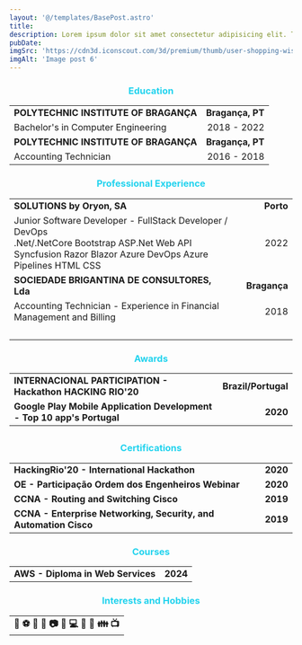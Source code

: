 ```yaml
---
layout: '@/templates/BasePost.astro'
title: 
description: Lorem ipsum dolor sit amet consectetur adipisicing elit. Tenetur vero esse non molestias eos excepturi.
pubDate: 
imgSrc: 'https://cdn3d.iconscout.com/3d/premium/thumb/user-shopping-wishlist-2869720-2384356.png?f=webp'
imgAlt: 'Image post 6'
---
```

<h3 style="color: rgb(34, 211, 238); text-align: center;">Education</h3>

<table>
  <tr>
    <td><strong>POLYTECHNIC INSTITUTE OF BRAGANÇA</strong></td>
    <td style="text-align: right;"><strong>Bragança, PT</strong></td>
  </tr>
  <tr>
    <td>Bachelor's in Computer Engineering</td>
<td style="text-align: right;">2018 - 2022</td>
  </tr>
  <tr>
    <td><strong>POLYTECHNIC INSTITUTE OF BRAGANÇA</strong></td>
    <td style="text-align: right;"><strong>Bragança, PT</strong></td>
  </tr>
  <tr>
    <td>Accounting Technician</td>
<td style="text-align: right;">2016 - 2018</td>
  </tr>
</table>



<h3 style="color: rgb(34, 211, 238); text-align: center;">Professional Experience</h3>

<table>
  <tr>
    <td><strong>SOLUTIONS by Oryon, SA</strong><td style="text-align: right;"></td></td>
    <td style="text-align: right;"><strong>Porto</strong></td>
  </tr>
  <tr>
    <td colspan="2">
      Junior Software Developer - FullStack Developer / DevOps
      <br>
      <span class="bg-blue-100 text-blue-800 text-xs font-medium me-2 px-2.5 py-0.5 rounded dark:bg-gray-700 dark:text-blue-400 border border-blue-400">.Net/.NetCore</span>
      <span class="bg-blue-100 text-blue-800 text-xs font-medium me-2 px-2.5 py-0.5 rounded dark:bg-gray-700 dark:text-blue-400 border border-blue-400">Bootstrap</span>
      <span class="bg-blue-100 text-blue-800 text-xs font-medium me-2 px-2.5 py-0.5 rounded dark:bg-gray-700 dark:text-blue-400 border border-blue-400">ASP.Net Web API</span>
      <span class="bg-blue-100 text-blue-800 text-xs font-medium me-2 px-2.5 py-0.5 rounded dark:bg-gray-700 dark:text-blue-400 border border-blue-400">Syncfusion</span>
      <span class="bg-blue-100 text-blue-800 text-xs font-medium me-2 px-2.5 py-0.5 rounded dark:bg-gray-700 dark:text-blue-400 border border-blue-400">Razor</span>
      <span class="bg-blue-100 text-blue-800 text-xs font-medium me-2 px-2.5 py-0.5 rounded dark:bg-gray-700 dark:text-blue-400 border border-blue-400">Blazor</span>
      <span class="bg-blue-100 text-blue-800 text-xs font-medium me-2 px-2.5 py-0.5 rounded dark:bg-gray-700 dark:text-blue-400 border border-blue-400">Azure DevOps</span>
      <span class="bg-blue-100 text-blue-800 text-xs font-medium me-2 px-2.5 py-0.5 rounded dark:bg-gray-700 dark:text-blue-400 border border-blue-400">Azure Pipelines</span>
      <span class="bg-blue-100 text-blue-800 text-xs font-medium me-2 px-2.5 py-0.5 rounded dark:bg-gray-700 dark:text-blue-400 border border-blue-400">HTML</span>
      <span class="bg-blue-100 text-blue-800 text-xs font-medium me-2 px-2.5 py-0.5 rounded dark:bg-gray-700 dark:text-blue-400 border border-blue-400">CSS</span>
      </br>
    </td>
    <td style="text-align: right;">2022</td>
  </tr>
<tr>
    <td><strong>SOCIEDADE BRIGANTINA DE CONSULTORES, Lda</strong><td style="text-align: right;"></td></td>
    <td style="text-align: right;"><strong>Bragança</strong></td>
</tr>
  <tr>
    <td colspan="2">
      Accounting Technician - Experience in Financial Management and Billing
    </td>
    <td style="text-align: right;">2018</td>
  </tr>
  <tr>
    <td colspan="2">&nbsp;</td>
  </tr>
</table>

###

<h3 style="color: rgb(34, 211, 238); text-align: center;">Awards</h3>
<table>
  <tr>
    <td><strong>INTERNACIONAL PARTICIPATION - Hackathon HACKING RIO'20</strong></td>
    <td><strong>Brazil/Portugal</strong></td>
  </tr>
  <tr>
   <tr>
    <td><strong>Google Play Mobile Application Development - Top 10 app's Portugal</strong></td>
<td style="text-align: right;"><strong>2020</strong></td>
  </tr>
  </tr>
</table>

##
<h3 style="color: rgb(34, 211, 238); text-align: center;">Certifications</h3>
<table>
  <tr>
   <tr>
    <td><strong>HackingRio'20 - International Hackathon</strong></td>
<td style="text-align: right;"><strong>2020</strong></td>
  </tr>
  <tr>
    <td><strong>OE - Participação Ordem dos Engenheiros Webinar</strong></td>
<td style="text-align: right;"><strong>2020</strong></td>
  </tr>
  <tr>
    <td><strong>CCNA - Routing and Switching Cisco</strong></td>
<td style="text-align: right;"><strong>2019</strong></td>
  </tr>
  <td><strong>CCNA - Enterprise Networking, Security, and Automation Cisco</strong></td>
<td style="text-align: right;"><strong>2019</strong></td>
  </tr>
  </tr>
</table>

###
<h3 style="color: rgb(34, 211, 238); text-align: center;">Courses</h3>
<table>
  <tr>
    <td><strong>AWS - Diploma in Web Services</strong></td>
<td style="text-align: right;"><strong>2024</strong></td>
  </tr>
</table>

###
<h3 style="color: rgb(34, 211, 238); text-align: center;">Interests and Hobbies</h3>
<table>
  <tr>
    <td><strong><center>🎿 ⚽ 🏃 🎡 📷 🎨 💻 🛫 🌄 👪 📺</center></strong></td>
  </tr>
  
</table>


 <link rel="stylesheet" href="https://cdn.jsdelivr.net/npm/tailwindcss@2.2.19/dist/tailwind.min.css">
    <link rel="stylesheet" href="https://cdn.jsdelivr.net/npm/flowbite@3.0.0/dist/flowbite.min.css">